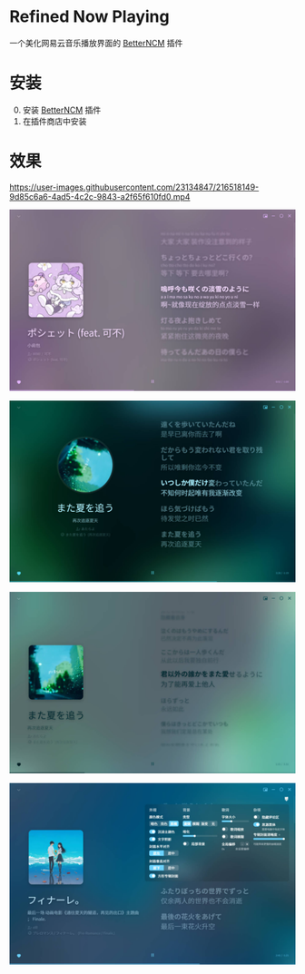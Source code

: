 # Refined Now Playing

一个美化网易云音乐播放界面的 [BetterNCM](https://github.com/MicroCBer/BetterNCM) 插件

# 安装

0. 安装 [BetterNCM](https://github.com/MicroCBer/BetterNCM) 插件
1. 在插件商店中安装

# 效果

https://user-images.githubusercontent.com/23134847/216518149-9d85c6a6-4ad5-4c2c-9843-a2f65f610fd0.mp4

![screenshot1](screenshot1.jpg)

![screenshot2](screenshot3.jpg)

![screenshot3](screenshot2.jpg)

![screenshot4](screenshot4.jpg)
